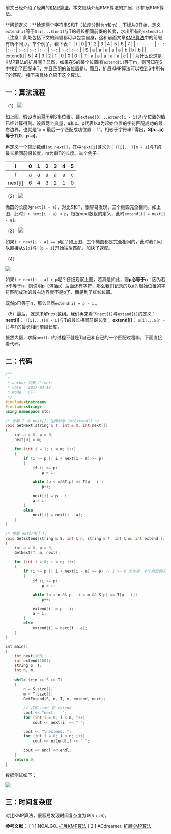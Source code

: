 前文已经介绍了经典的[KMP算法](http://www.61mon.com/index.php/archives/183/)，本文继续介绍KMP算法的扩展，即扩展KMP算法。

**问题定义：**给定两个字符串S和T（长度分别为n和m），下标从0开始，定义`extend[i]`等于`S[i]...S[n-1]`与T的最长相同前缀的长度，求出所有的`extend[i]`（注意：此处包括下文的前缀都可以包含自身，这和前面文章[KMP算法](http://www.61mon.com/index.php/archives/183/)中的前缀有所不同，）。举个例子，看下表：
|     i     |  0   |  1   |  2   |  3   |  4   |  5   |  6   |  7   |
| :-------: | :--: | :--: | :--: | :--: | :--: | :--: | :--: | :--: |
|     S     |  a   |  a   |  a   |  a   |  a   |  b   |  b   |  b   |
| extend[i] |  5   |  4   |  3   |  2   |  1   |  0   |  0   |  0   |
|     T     |  a   |  a   |  a   |  a   |  a   |  c   |      |      |
为什么说这是KMP算法的扩展呢？显然，如果在S的某个位置i有`extend[i]`等于m，则可知在S中找到了匹配串T，并且匹配的首位置是i。而且，扩展KMP算法可以找到S中所有T的匹配。接下来具体介绍下这个算法。


<!--more-->


## 一：算法流程
（1）
![](http://oi0fekpsr.bkt.clouddn.com/%E6%89%A9%E5%B1%95KMP_1.png#mirages-width=760&mirages-height=310&mirages-cdn-type=1)

如上图，假设当前遍历到S串位置i，即`extend[0]...extend[i - 1]`这i个位置的值已经计算得到。设置两个变量，a和p。p代表以a为起始位置的字符匹配成功的最右边界，也就是“p = 最后一个匹配成功位置 + 1”。相较于字符串T得出，**S[a...p)等于T[0...p-a)**。

再定义一个辅助数组`int next[]`，其中`next[i]`含义为：`T[i]...T[m - 1]`与T的最长相同前缀长度，m为串T的长度。举个例子：

|    i    |  0   |  1   |  2   |  3   |  4   |  5   |
| :-----: | :--: | :--: | :--: | :--: | :--: | :--: |
|    T    |  a   |  a   |  a   |  a   |  a   |  c   |
| next[i] |  6   |  4   |  3   |  2   |  1   |  0   |

（2）
![](http://oi0fekpsr.bkt.clouddn.com/%E6%89%A9%E5%B1%95KMP_2.png#mirages-width=760&mirages-height=310&mirages-cdn-type=1)

椭圆的长度为`next[i - a]`，对比S和T，很容易发现，三个椭圆完全相同。如上图，此时`i + next[i - a] < p`，根据next数组的定义，此时`extend[i] = next[i - a]`。

（3）
![](http://oi0fekpsr.bkt.clouddn.com/%E6%89%A9%E5%B1%95KMP_4.png#mirages-width=760&mirages-height=310&mirages-cdn-type=1)

如果`i + next[i - a] == p`呢？如上图，三个椭圆都是完全相同的，此时我们可以直接从`S[p]`与`T[p - i]`开始往后匹配，加快了速度。

（4）

![](http://oi0fekpsr.bkt.clouddn.com/%E6%89%A9%E5%B1%95KMP_3.png#mirages-width=760&mirages-height=310&mirages-cdn-type=1)

如果`i + next[i - a] > p`呢？仔细观察上图，若真是如此，则**p必等于n**！因为若p不等于n，则说明p（包括p）后面还有字符，那么我们记录的以a为起始位置的字符匹配成功的最右边界就不是p了，而是到了红线位置。

既然p已等于n，那么显然`extend[i] = p - i` 。

（5）最后，就是求解next数组。我们再来看下`next[i]`与`extend[i]`的定义：
**next[i]**： `T[i]...T[m - 1]`与T的最长相同前缀长度；
**extend[i]**： `S[i]...S[n - 1]`与T的最长相同前缀长度。

恍然大悟，求解`next[i]`的过程不就是T自己和自己的一个匹配过程嘛，下面直接看代码。

## 二：代码
```c++
/**
 *
 * author 刘毅（Limer）
 * date   2017-03-12
 * mode   C++
 */
#include<iostream>
#include<string>
using namespace std;

/* 求解 T 中 next[]，注释参考 GetExtend() */
void GetNext(string & T, int & m, int next[])
{
    int a = 0, p = 0;
    next[0] = m;

    for (int i = 1; i < m; i++)
    {
        if (i >= p || i + next[i - a] >= p)
        {
            if (i >= p)
                p = i;

            while (p < m&&T[p] == T[p - i])
                p++;

            next[i] = p - i;
            a = i;
        }
        else
            next[i] = next[i - a];
    }
}

/* 求解 extend[] */
void GetExtend(string & S, int & n, string & T, int & m, int extend[], int next[])
{
    int a = 0, p = 0;
    GetNext(T, m, next);

    for (int i = 0; i < n; i++)
    {
        if (i >= p || i + next[i - a] >= p) // i >= p 的作用：举个典型例子，S 和 T 无一字符相同
        {
            if (i >= p)
                p = i;

            while (p < n && p - i < m && S[p] == T[p - i])
                p++;

            extend[i] = p - i;
            a = i;
        }
        else
            extend[i] = next[i - a];
    }
}

int main()
{
    int next[100];
    int extend[100];
    string S, T;
    int n, m;
    
    while (cin >> S >> T)
    {
        n = S.size();
        m = T.size();
        GetExtend(S, n, T, m, extend, next);

        // 打印 next 和 extend
        cout << "next:   ";
        for (int i = 0; i < m; i++)
            cout << next[i] << " ";

        cout << "\nextend: ";
        for (int i = 0; i < n; i++)
            cout << extend[i] << " ";

        cout << endl << endl;
    }
    return 0;
}
```

数据测试如下：

![](http://oi0fekpsr.bkt.clouddn.com/%E6%89%A9%E5%B1%95KMP_5.png#mirages-width=386&mirages-height=327&mirages-cdn-type=1)

## 三：时间复杂度

对比KMP算法，很容易发现时间复杂度为$Θ(n+m)$。

**参考文献：**
[ 1 ] NOALGO. [扩展KMP算法](http://noalgo.info/340.html)
[ 2 ] ACdreamer. [扩展KMP算法](http://blog.csdn.net/acdreamers/article/details/8313828)
